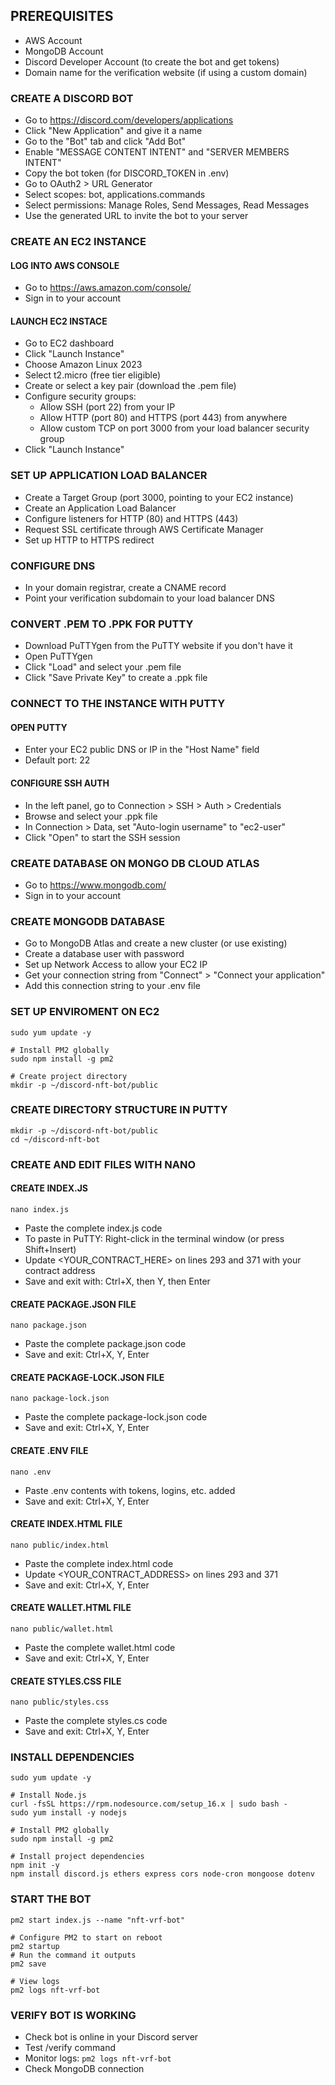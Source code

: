 ## PREREQUISITES
- AWS Account
- MongoDB Account
- Discord Developer Account (to create the bot and get tokens)
- Domain name for the verification website (if using a custom domain)

### CREATE A DISCORD BOT
- Go to https://discord.com/developers/applications
- Click "New Application" and give it a name
- Go to the "Bot" tab and click "Add Bot"
- Enable "MESSAGE CONTENT INTENT" and "SERVER MEMBERS INTENT"
- Copy the bot token (for DISCORD_TOKEN in .env)
- Go to OAuth2 > URL Generator
- Select scopes: bot, applications.commands
- Select permissions: Manage Roles, Send Messages, Read Messages
- Use the generated URL to invite the bot to your server

### CREATE AN EC2 INSTANCE

#### LOG INTO AWS CONSOLE
- Go to https://aws.amazon.com/console/
- Sign in to your account

#### LAUNCH EC2 INSTACE
- Go to EC2 dashboard
- Click "Launch Instance"
- Choose Amazon Linux 2023
- Select t2.micro (free tier eligible)
- Create or select a key pair (download the .pem file)
- Configure security groups:
  - Allow SSH (port 22) from your IP
  - Allow HTTP (port 80) and HTTPS (port 443) from anywhere
  - Allow custom TCP on port 3000 from your load balancer security group
- Click "Launch Instance"

### SET UP APPLICATION LOAD BALANCER
- Create a Target Group (port 3000, pointing to your EC2 instance)
- Create an Application Load Balancer
- Configure listeners for HTTP (80) and HTTPS (443)
- Request SSL certificate through AWS Certificate Manager
- Set up HTTP to HTTPS redirect

### CONFIGURE DNS
- In your domain registrar, create a CNAME record
- Point your verification subdomain to your load balancer DNS

### CONVERT .PEM TO .PPK FOR PUTTY
- Download PuTTYgen from the PuTTY website if you don't have it
- Open PuTTYgen
- Click "Load" and select your .pem file
- Click "Save Private Key" to create a .ppk file

### CONNECT TO THE INSTANCE WITH PUTTY

#### OPEN PUTTY
- Enter your EC2 public DNS or IP in the "Host Name" field
- Default port: 22

#### CONFIGURE SSH AUTH
- In the left panel, go to Connection > SSH > Auth > Credentials
- Browse and select your .ppk file
- In Connection > Data, set "Auto-login username" to "ec2-user"
- Click "Open" to start the SSH session

### CREATE DATABASE ON MONGO DB CLOUD ATLAS
- Go to https://www.mongodb.com/
- Sign in to your account

### CREATE MONGODB DATABASE
- Go to MongoDB Atlas and create a new cluster (or use existing)
- Create a database user with password
- Set up Network Access to allow your EC2 IP
- Get your connection string from "Connect" > "Connect your application"
- Add this connection string to your .env file

### SET UP ENVIROMENT ON EC2
``` # Update system packages
sudo yum update -y

# Install PM2 globally
sudo npm install -g pm2

# Create project directory
mkdir -p ~/discord-nft-bot/public
```

### CREATE DIRECTORY STRUCTURE IN PUTTY
``` # Create project directory and subdirectories
mkdir -p ~/discord-nft-bot/public
cd ~/discord-nft-bot
```
### CREATE AND EDIT FILES WITH NANO

#### CREATE INDEX.JS
```nano index.js```
- Paste the complete index.js code
- To paste in PuTTY: Right-click in the terminal window (or press Shift+Insert)
- Update <YOUR_CONTRACT_HERE> on lines 293 and 371 with your contract address
- Save and exit with: Ctrl+X, then Y, then Enter

#### CREATE PACKAGE.JSON FILE
```nano package.json```
- Paste the complete package.json code
- Save and exit: Ctrl+X, Y, Enter

#### CREATE PACKAGE-LOCK.JSON FILE
```nano package-lock.json```
- Paste the complete package-lock.json code
- Save and exit: Ctrl+X, Y, Enter

#### CREATE .ENV FILE
```nano .env```
- Paste .env contents with tokens, logins, etc. added
- Save and exit: Ctrl+X, Y, Enter

#### CREATE INDEX.HTML FILE
```nano public/index.html```
- Paste the complete index.html code
- Update <YOUR_CONTRACT_ADDRESS> on lines 293 and 371
- Save and exit: Ctrl+X, Y, Enter

#### CREATE WALLET.HTML FILE
```nano public/wallet.html```
- Paste the complete wallet.html code
- Save and exit: Ctrl+X, Y, Enter

#### CREATE STYLES.CSS FILE
```nano public/styles.css```
- Paste the complete styles.cs code
- Save and exit: Ctrl+X, Y, Enter

### INSTALL DEPENDENCIES
```# Update system packages
sudo yum update -y

# Install Node.js
curl -fsSL https://rpm.nodesource.com/setup_16.x | sudo bash -
sudo yum install -y nodejs

# Install PM2 globally
sudo npm install -g pm2

# Install project dependencies
npm init -y
npm install discord.js ethers express cors node-cron mongoose dotenv
```

### START THE BOT
```# Start with PM2
pm2 start index.js --name "nft-vrf-bot"

# Configure PM2 to start on reboot
pm2 startup
# Run the command it outputs
pm2 save

# View logs
pm2 logs nft-vrf-bot
```

### VERIFY BOT IS WORKING
- Check bot is online in your Discord server
- Test /verify command
- Monitor logs: `pm2 logs nft-vrf-bot`
- Check MongoDB connection
